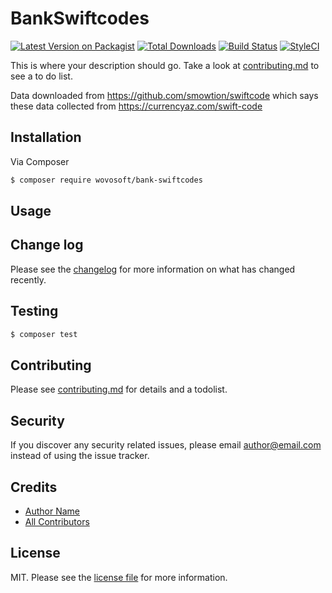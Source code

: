 # BankSwiftcodes

[![Latest Version on Packagist][ico-version]][link-packagist]
[![Total Downloads][ico-downloads]][link-downloads]
[![Build Status][ico-travis]][link-travis]
[![StyleCI][ico-styleci]][link-styleci]

This is where your description should go. Take a look at [contributing.md](contributing.md) to see a to do list.

Data downloaded from https://github.com/smowtion/swiftcode which says these data collected
from https://currencyaz.com/swift-code

## Installation

Via Composer

``` bash
$ composer require wovosoft/bank-swiftcodes
```

## Usage

## Change log

Please see the [changelog](changelog.md) for more information on what has changed recently.

## Testing

``` bash
$ composer test
```

## Contributing

Please see [contributing.md](contributing.md) for details and a todolist.

## Security

If you discover any security related issues, please email author@email.com instead of using the issue tracker.

## Credits

- [Author Name][link-author]
- [All Contributors][link-contributors]

## License

MIT. Please see the [license file](license.md) for more information.

[ico-version]: https://img.shields.io/packagist/v/wovosoft/bank-swiftcodes.svg?style=flat-square

[ico-downloads]: https://img.shields.io/packagist/dt/wovosoft/bank-swiftcodes.svg?style=flat-square

[ico-travis]: https://img.shields.io/travis/wovosoft/bank-swiftcodes/master.svg?style=flat-square

[ico-styleci]: https://styleci.io/repos/12345678/shield

[link-packagist]: https://packagist.org/packages/wovosoft/bank-swiftcodes

[link-downloads]: https://packagist.org/packages/wovosoft/bank-swiftcodes

[link-travis]: https://travis-ci.org/wovosoft/bank-swiftcodes

[link-styleci]: https://styleci.io/repos/12345678

[link-author]: https://github.com/wovosoft

[link-contributors]: ../../contributors
